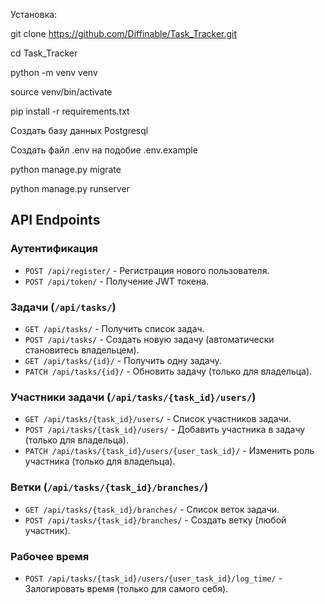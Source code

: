 Установка:

git clone https://github.com/Diffinable/Task_Tracker.git

cd Task_Tracker

python -m venv venv

source venv/bin/activate

pip install -r requirements.txt

Создать базу данных Postgresql

Создать файл .env на подобие .env.example

python manage.py migrate

python manage.py runserver

## API Endpoints

### Аутентификация
- `POST /api/register/` - Регистрация нового пользователя.
- `POST /api/token/` - Получение JWT токена.

### Задачи (`/api/tasks/`)
- `GET /api/tasks/` - Получить список задач.
- `POST /api/tasks/` - Создать новую задачу (автоматически становитесь владельцем).
- `GET /api/tasks/{id}/` - Получить одну задачу.
- `PATCH /api/tasks/{id}/` - Обновить задачу (только для владельца).

### Участники задачи (`/api/tasks/{task_id}/users/`)
- `GET /api/tasks/{task_id}/users/` - Список участников задачи.
- `POST /api/tasks/{task_id}/users/` - Добавить участника в задачу (только для владельца).
- `PATCH /api/tasks/{task_id}/users/{user_task_id}/` - Изменить роль участника (только для владельца).

### Ветки (`/api/tasks/{task_id}/branches/`)
- `GET /api/tasks/{task_id}/branches/` - Список веток задачи.
- `POST /api/tasks/{task_id}/branches/` - Создать ветку (любой участник).

### Рабочее время
- `POST /api/tasks/{task_id}/users/{user_task_id}/log_time/` - Залогировать время (только для самого себя).

